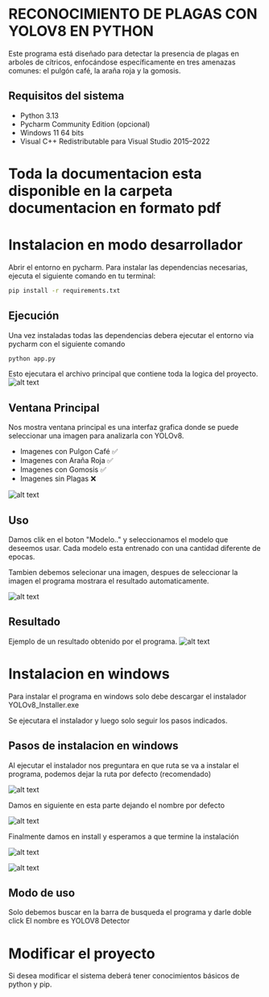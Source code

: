 # RECONOCIMIENTO DE PLAGAS CON YOLOV8 EN PYTHON

Este programa está diseñado para detectar la presencia de plagas en arboles de cítricos, enfocándose específicamente en tres amenazas comunes: el pulgón café, la araña roja y la gomosis.


## Requisitos del sistema
- Python 3.13 
- Pycharm Community Edition (opcional)
- Windows 11 64 bits
- Visual C++ Redistributable para Visual Studio 2015–2022

# Toda la documentacion esta disponible en la carpeta documentacion en formato pdf


# Instalacion en modo desarrollador
Abrir el entorno en pycharm.
Para instalar las dependencias necesarias, ejecuta el siguiente comando en tu terminal:
```bash
pip install -r requirements.txt
```


## Ejecución
Una vez instaladas todas las dependencias debera ejecutar el entorno via pycharm 
con el siguiente comando 
```bash
python app.py
```

Esto ejecutara el archivo principal que contiene toda la logica del proyecto.
![alt text](img/ejemplo_ejecucion.png)


## Ventana Principal
Nos mostra ventana principal es una interfaz grafica donde se puede seleccionar una imagen para analizarla con YOLOv8.
- Imagenes con Pulgon Café ✅
- Imagenes con Araña Roja ✅
- Imagenes con Gomosis ✅
- Imagenes sin Plagas ❌


![alt text](img/ventana_principal.png)


## Uso
Damos clik en el boton "Modelo.." y seleccionamos el modelo que deseemos usar.
Cada modelo esta entrenado con una cantidad diferente de epocas.

Tambien debemos selecionar una imagen, despues de seleccionar la imagen el programa mostrara el resultado automaticamente. 

![alt text](img/modelos_disponibles.png)


## Resultado
Ejemplo de un resultado obtenido por el programa.
![alt text](img/ejemplo_resultado.png)


# Instalacion en windows 

Para instalar el programa en windows solo debe descargar el instalador 
YOLOv8_Installer.exe

Se ejecutara el instalador y luego solo seguir los pasos indicados.

## Pasos de instalacion en windows

Al ejecutar el instalador nos preguntara en que ruta se va a instalar el programa, podemos dejar la ruta por defecto (recomendado)

![alt text](img/seleccionar_ruta.png)


Damos en siguiente en esta parte dejando el nombre por defecto

![alt text](img/nombre_carpeta.png)

Finalmente damos en install y esperamos a que termine la instalación

![alt text](img/nombre_carpeta.png)

![alt text](img/proceso_instalacion.png)

## Modo de uso

Solo debemos buscar en la barra de busqueda el programa y darle doble click
El nombre es YOLOV8 Detector


# Modificar el proyecto 

Si desea modificar el sistema deberá tener conocimientos básicos de python y pip.

